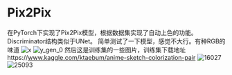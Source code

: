 # Pix2Pix
在PyTorch下实现了Pix2Pix模型，根据数据集实现了自动上色的功能。
Discriminator结构类似于UNet。
简单测试了一下模型，感觉不大行。有种RGB的味道
![x](https://user-images.githubusercontent.com/86835038/145943753-bb136e0c-8f9c-4845-90b8-d5810262e2bd.png)
![y_gen_0](https://user-images.githubusercontent.com/86835038/145943766-a0a2115a-bc5e-44ae-8177-41df38bdb1c8.png)
然后这是训练集的一些图片，训练集下载地址https://www.kaggle.com/ktaebum/anime-sketch-colorization-pair
![16027](https://user-images.githubusercontent.com/86835038/145943913-b28cb990-ef99-4750-8463-ea72a17d1cf2.png)
![25093](https://user-images.githubusercontent.com/86835038/145943924-025504e7-3f09-468e-8bd2-7f4b4a1eb1c2.png)
